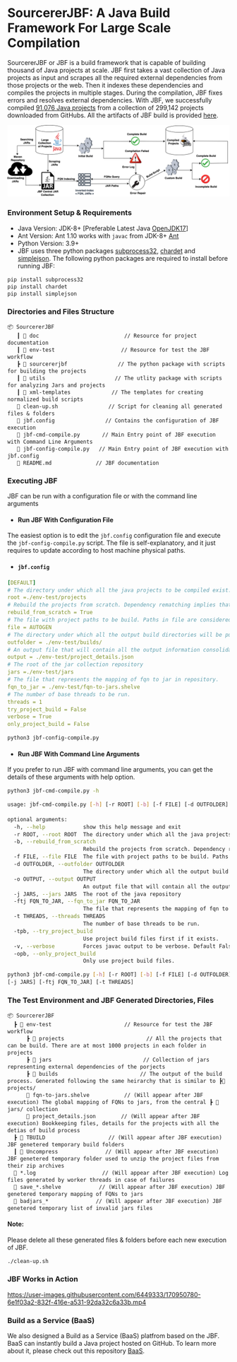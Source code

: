 # SourcererJBF:  A Java Build Framework For Large Scale Compilation

SourcererJBF or JBF is a build framework that is capable of building thousand of Java projects at scale.
JBF first takes a vast collection of Java projects as input and scrapes all the required external dependencies from
those projects or the web. Then it indexes these dependencies and compiles the projects in multiple stages. During the
compilation, JBF fixes errors and resolves external dependencies. With JBF, we successfully compiled [91,076 Java projects](https://jbf-with-jgigantic.web.app/jgigantic.html) from a collection of 299,142 projects downloaded from GitHubs. All the artifacts of JBF build is provided [here](https://jbf-with-jgigantic.web.app/).

<img src="doc/jbf-overview.png" alt="JBF High Level Architecture"/>


### Environment Setup & Requirements

- Java Version: JDK-8+ [Preferable Latest Java [OpenJDK17](https://openjdk.java.net/projects/jdk/17/)]
- Ant Version: Ant 1.10 works with ``javac`` from JDK-8+ [Ant](https://ant.apache.org/manual/install.html)
- Python Version: 3.9+
- JBF uses three python packages [subprocess32](https://pypi.org/project/subprocess32/), [chardet](https://pypi.org/project/chardet/) and [simplejson](https://pypi.org/project/simplejson/). The following python packages are
  required to install before running JBF:

```
pip install subprocess32
pip install chardet
pip install simplejson
```

### Directories and Files Structure

```
📦 SourcererJBF
   ┃ 📂 doc                           // Resource for project documentation
   ┃ 📂 env-test                     // Resource for test the JBF workflow
   ┣ 📂 sourcererjbf                // The python package with scripts for building the projects
   ┃ 📂 utils                      // The utlity package with scripts for analyzing Jars and projects
   ┃ 📂 xml-templates             // The templates for creating normalized build scripts
   📜 clean-up.sh                // Script for cleaning all generated files & folders       
   📜 jbf.config                // Contains the configuration of JBF execution
   📜 jbf-cmd-compile.py       // Main Entry point of JBF execution with Command Line Arguments
   📜 jbf-config-compile.py   // Main Entry point of JBF execution with jbf.config
   📜 README.md              // JBF documentation
```

### Executing JBF
JBF can be run with a configuration file or with the command line arguments

- #### Run JBF With Configuration File
The easiest option is to edit the ``jbf.config`` configuration file and execute the ``jbf-config-compile.py`` script.
The file is self-explanatory, and it just requires to update according to host machine physical paths.

- #### ``jbf.config``
``` yml
[DEFAULT]
# The directory under which all the java projects to be compiled exist.
root =./env-test/projects
# Rebuild the projects from scratch. Dependency rematching implies that all projects might not recompile successfully.
rebuild_from_scratch = True
# The file with project paths to be build. Paths in file are considered relative to the root directory.
file = AUTOGEN
# The directory under which all the output build directories will be put.
outfolder = ./env-test/builds/
# An output file that will contain all the output information consolidated.
output = ./env-test/project_details.json
# The root of the jar collection repository
jars =./env-test/jars
# The file that represents the mapping of fqn to jar in repository.
fqn_to_jar = ./env-test/fqn-to-jars.shelve
# The number of base threads to be run.
threads = 1
try_project_build = False
verbose = True
only_project_build = False
```

```bash 
python3 jbf-config-compile.py
```
- #### Run JBF With Command Line Arguments
If you prefer to run JBF with command line arguments, you can get the details of these arguments with help option.
```bash
python3 jbf-cmd-compile.py -h
```
```bash
usage: jbf-cmd-compile.py [-h] [-r ROOT] [-b] [-f FILE] [-d OUTFOLDER] [-o OUTPUT] [-j JARS] [-ftj FQN_TO_JAR] [-t THREADS] [-tpb] [-v] [-opb]

optional arguments:
  -h, --help            show this help message and exit
  -r ROOT, --root ROOT  The directory under which all the java projects to be compiled exist.
  -b, --rebuild_from_scratch
                        Rebuild the projects from scratch. Dependency rematching implies that all projects might not recompile successfully.
  -f FILE, --file FILE  The file with project paths to be build. Paths in file are considered relative to the root directory.
  -d OUTFOLDER, --outfolder OUTFOLDER
                        The directory under which all the output build directories will be put.
  -o OUTPUT, --output OUTPUT
                        An output file that will contain all the output information consolidated.
  -j JARS, --jars JARS  The root of the java repository
  -ftj FQN_TO_JAR, --fqn_to_jar FQN_TO_JAR
                        The file that represents the mapping of fqn to jar in repository.
  -t THREADS, --threads THREADS
                        The number of base threads to be run.
  -tpb, --try_project_build
                        Use project build files first if it exists.
  -v, --verbose         Forces javac output to be verbose. Default False
  -opb, --only_project_build
                        Only use project build files.
```

```bash
python3 jbf-cmd-compile.py [-h] [-r ROOT] [-b] [-f FILE] [-d OUTFOLDER] [-o OUTPUT]
[-j JARS] [-ftj FQN_TO_JAR] [-t THREADS]
```

### The Test Environment and JBF Generated Directories, Files 
```
📦 SourcererJBF
  ┣ 📂 env-test                       // Resource for test the JBF workflow
      ┣ 📂 projects                          // All the projects that can be build. There are at most 1000 projects in each folder in projects
      ┣ 📂 jars                             // Collection of jars representing external dependencies of the porjects
      ┣ 📂 builds                          // The output of the build process. Generated following the same heirarchy that is similar to ┣📂 projects/
      📜 fqn-to-jars.shelve           // (Will appear after JBF execution) The global mapping of FQNs to jars, from the central ┣ 📂 jars/ collection
      📜 project_details.json        // (Will appear after JBF execution) Bookkeeping files, details for the projects with all the detias of build process     
  ┣ 📂 TBUILD                    // (Will appear after JBF execution) JBF genetered temporary build folders
  ┃ 📂 Uncompress               // (Will appear after JBF execution) JBF genetered temporary folder used to unzip the project files from their zip archives
  📜 *.log                     // (Will appear after JBF execution) Log files generated by worker threads in case of failures
  📜 save_*.shelve            // (Will appear after JBF execution) JBF genetered temporary mapping of FQNs to jars
  📜 badjars_*               // (Will appear after JBF execution) JBF genetered temporary list of invalid jars files
```

#### Note:
Please delete all these generated files & folders before each new execution of JBF.
```bash
./clean-up.sh
```


### JBF Works in Action

https://user-images.githubusercontent.com/6449333/170950780-6e1f03a2-832f-416e-a531-92da32c6a33b.mp4



### Build as a Service (BaaS)
We also designed a Build as a Service (BaaS) platfrom based on the JBF. BaaS can instantly build a Java project hosted on GitHub.
To learn more about it, please check out this repository [BaaS](https://github.com/Mondego/baas).

